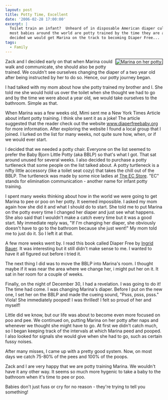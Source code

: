 ```yaml
---
layout: post
title: Potty Time, Excellent
date: '2006-02-28 17:00:00'
excerpt: |
  Toilet train an infant?  Unheard of in disposable American diaper culture,
  most babies around the world are potty trained by the time they are a year old.  We
  decided we would get Marina on the track to becoming Diaper Free...
tags:
  - Family
---
```


<img align='right' src='/images/marina_diaper_free.jpg' alt='Marina on her potty.' style='border:1px solid black'>Zack and I decided early on that when Marina could
walk and communicate, she should also be potty
trained. We couldn't see ourselves changing the diaper
of a two year old after being instructed by her to do
so. Hence, our potty journey began.

I had talked with my mom about how she potty trained
my brother and I. She told me she would hold us over
the toilet when she thought we had to go and by the
time we were about a year old, we would take ourselves
to the bathroom. Simple as that.

When Marina was a few
weeks old, Mimi sent me a New York Times Article about
infant potty training. I think she sent it as a joke!
The article suggested that the reader check out the
website <a href='http://www.diaperfreebaby.org'>www.diaperfreebaby.org</a> for more information.
After exploring the website I found a local group that
I joined. I lurked on the list for many weeks, not
quite sure how, when, or if we would ever start.

I decided that we needed a potty chair. Everyone on
the list seemed to prefer the Baby Bjorn Little Potty
(aka BBLP) so that's what I got. That sat around
unused for several weeks. I also decided to purchase a
potty turtleneck that some people on the list talked
about. A potty turtleneck is a nifty little accessory (like a toilet seat cozy) that takes the chill out of the BBLP. The turtleneck
was made by some nice ladies at <a href='http://theecstore.com/'>The EC Store</a>. "EC"
stands for elimination communication - another name
for infant potty training.

I spent many weeks thinking about how in the world we
were going to get Marina to pee or poo on her potty.
It seemed impossible. I asked my mom again how she did
it and what I should do to start. She told me to put
Marina on the potty every time I changed her diaper
and just see what happens. She also said that I
wouldn't make a catch every time but it was a good
start. My immediate reply was, "If I'm changing her
diaper, she obviously doesn't have to go to the
bathroom because she just went!" My mom told me to
just do it. So I left it at that.

A few more weeks went by. I read this book called
Diaper Free by <a href='http://www.natural-wisdom.com/'>Ingrid Bauer</a>. It was interesting but it
still didn't make sense to me. I wanted to have it all
figured out before i tried it.

The next thing I did was to move the BBLP into
Marina's room. I thought maybe if it was near the area
where we change her, i might put her on it. It sat in
her room for a couple of weeks.

Finally, on the night of December 30, I had a
revelation. I was going to do it! The time had come. I
was changing Marina's diaper. Before I put on the new
one, I set her on the BBLP and made the cueing sound,
"Psss, psss, psss." Viola! She immediately pooped! I
was thrilled! I felt so proud of her and myself!

Little did we know, but our life was about to
become even more focused on poo and pee. We continued
on, putting Marina on her potty after naps and
whenever we thought she might have to go. At first we
didn't catch much, so I began keeping track of the
intervals at which Marina peed and pooped. I also
looked for signals she would give when she had to go, such as certain fussy noises.

After many misses, I came up with a pretty good
system. Now, on most days we catch 75-80% of the pees
and 100% of the poops.

Zack and I are very happy that we are potty training
Marina. We wouldn't have it any other way. It seems so much more hygenic to take a baby to the bathroom when it's time to pee or poo.

Babies don't just fuss or cry for no reason - they're trying to tell you something!
